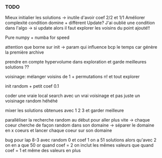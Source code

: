 ### TODO

Mieux initialier les solutions -> inutile d'avoir coef 2/2 et 1/1 
Améliorer complexité condition domine + différent
Update?
J'ai oublié une condition dans l'algo -> si update alors il faut explorer les voisins du point ajouté!!

Pure numpy + numba for speed

attention que borne sur init -> param qui influence bcp le temps car génère la première archive

prendre en compte hypervolume dans exploration et garde meilleures solutions ?? 

voisinage: mélanger voisins de 1 + permutations n! et tout explorer

init random + petit coef 0.1

coder une vraie local search avec un vrai voisinage et pas juste un voisinage random héhéhé


mixer les solutions obtenues avec 1 2 3 et garder meilleure

paralléliser la recherche random au début pour aller plus vite -> chaque coeur cherche de façon random dans son domaine -> séparer le domaine en x coeurs et lancer chaque coeur sur son domaine

bug pour lap 8-3 avec random 0 et coef 1 on a 51 solutions alors qu'avec 2 on en a que 50 or quand coef = 2 on inclut les mêmes valeurs que quand coef = 1 et même des valeurs en plus 





